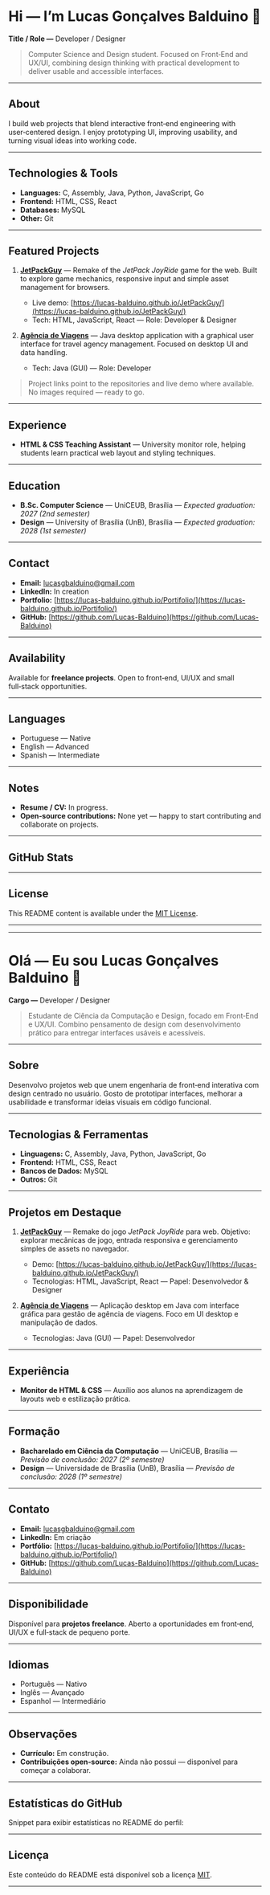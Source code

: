 # Hi — I’m **Lucas Gonçalves Balduino** 👋

**Title / Role —** Developer / Designer

> Computer Science and Design student. Focused on Front‑End and UX/UI, combining design thinking with practical development to deliver usable and accessible interfaces.

---

## About

I build web projects that blend interactive front‑end engineering with user‑centered design. I enjoy prototyping UI, improving usability, and turning visual ideas into working code.

---

## Technologies & Tools

* **Languages:** C, Assembly, Java, Python, JavaScript, Go
* **Frontend:** HTML, CSS, React
* **Databases:** MySQL
* **Other:** Git

---

## Featured Projects

1. **[JetPackGuy](https://github.com/Lucas-Balduino/JetPackGuy)** — Remake of the *JetPack JoyRide* game for the web. Built to explore game mechanics, responsive input and simple asset management for browsers.

   * Live demo: [https://lucas-balduino.github.io/JetPackGuy/](https://lucas-balduino.github.io/JetPackGuy/)
   * Tech: HTML, JavaScript, React — Role: Developer & Designer

2. **[Agência de Viagens](https://github.com/Lucas-Balduino/AgenciaDeViagens)** — Java desktop application with a graphical user interface for travel agency management. Focused on desktop UI and data handling.

   * Tech: Java (GUI) — Role: Developer

> Project links point to the repositories and live demo where available. No images required — ready to go.

---

## Experience

* **HTML & CSS Teaching Assistant** — University monitor role, helping students learn practical web layout and styling techniques.

---

## Education

* **B.Sc. Computer Science** — UniCEUB, Brasília — *Expected graduation: 2027 (2nd semester)*
* **Design** — University of Brasília (UnB), Brasília — *Expected graduation: 2028 (1st semester)*

---

## Contact

* **Email:** [lucasgbalduino@gmail.com](mailto:lucasgbalduino@gmail.com)
* **LinkedIn:** In creation
* **Portfolio:** [https://lucas-balduino.github.io/Portifolio/](https://lucas-balduino.github.io/Portifolio/)
* **GitHub:** [https://github.com/Lucas-Balduino](https://github.com/Lucas-Balduino)

---

## Availability

Available for **freelance projects**. Open to front‑end, UI/UX and small full‑stack opportunities.

---

## Languages

* Portuguese — Native
* English — Advanced
* Spanish — Intermediate

---

## Notes

* **Resume / CV:** In progress.
* **Open‑source contributions:** None yet — happy to start contributing and collaborate on projects.

---

## GitHub Stats&#x20;

---

## License

This README content is available under the [MIT License](LICENSE).

---

---

# Olá — Eu sou **Lucas Gonçalves Balduino** 👋

**Cargo —** Developer / Designer

> Estudante de Ciência da Computação e Design, focado em Front‑End e UX/UI. Combino pensamento de design com desenvolvimento prático para entregar interfaces usáveis e acessíveis.

---

## Sobre

Desenvolvo projetos web que unem engenharia de front‑end interativa com design centrado no usuário. Gosto de prototipar interfaces, melhorar a usabilidade e transformar ideias visuais em código funcional.

---

## Tecnologias & Ferramentas

* **Linguagens:** C, Assembly, Java, Python, JavaScript, Go
* **Frontend:** HTML, CSS, React
* **Bancos de Dados:** MySQL
* **Outros:** Git

---

## Projetos em Destaque

1. **[JetPackGuy](https://github.com/Lucas-Balduino/JetPackGuy)** — Remake do jogo *JetPack JoyRide* para web. Objetivo: explorar mecânicas de jogo, entrada responsiva e gerenciamento simples de assets no navegador.

   * Demo: [https://lucas-balduino.github.io/JetPackGuy/](https://lucas-balduino.github.io/JetPackGuy/)
   * Tecnologias: HTML, JavaScript, React — Papel: Desenvolvedor & Designer

2. **[Agência de Viagens](https://github.com/Lucas-Balduino/AgenciaDeViagens)** — Aplicação desktop em Java com interface gráfica para gestão de agência de viagens. Foco em UI desktop e manipulação de dados.

   * Tecnologias: Java (GUI) — Papel: Desenvolvedor

---

## Experiência

* **Monitor de HTML & CSS** — Auxílio aos alunos na aprendizagem de layouts web e estilização prática.

---

## Formação

* **Bacharelado em Ciência da Computação** — UniCEUB, Brasília — *Previsão de conclusão: 2027 (2º semestre)*
* **Design** — Universidade de Brasília (UnB), Brasília — *Previsão de conclusão: 2028 (1º semestre)*

---

## Contato

* **Email:** [lucasgbalduino@gmail.com](mailto:lucasgbalduino@gmail.com)
* **LinkedIn:** Em criação
* **Portfólio:** [https://lucas-balduino.github.io/Portifolio/](https://lucas-balduino.github.io/Portifolio/)
* **GitHub:** [https://github.com/Lucas-Balduino](https://github.com/Lucas-Balduino)

---

## Disponibilidade

Disponível para **projetos freelance**. Aberto a oportunidades em front‑end, UI/UX e full‑stack de pequeno porte.

---

## Idiomas

* Português — Nativo
* Inglês — Avançado
* Espanhol — Intermediário

---

## Observações

* **Currículo:** Em construção.
* **Contribuições open‑source:** Ainda não possui — disponível para começar a colaborar.

---

## Estatísticas do GitHub&#x20;

Snippet para exibir estatísticas no README do perfil:

---

## Licença

Este conteúdo do README está disponível sob a licença [MIT](LICENSE).

---
